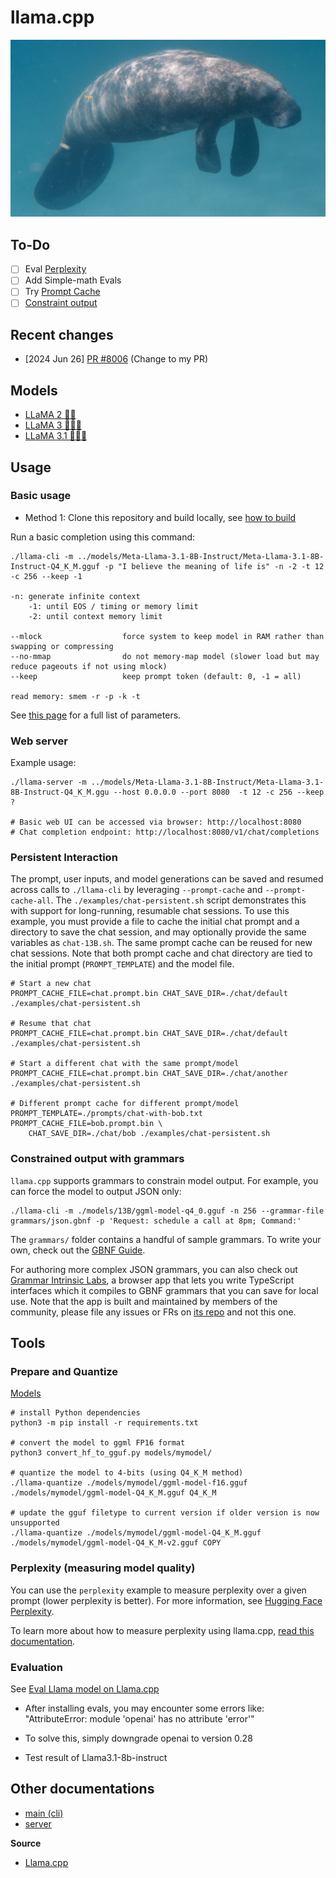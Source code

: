 # llama.cpp

![Manatee](./photoes/pexels-koji-kamei-4766707-scaled-e1687878979926-1280x720.jpg)

## To-Do
- [ ] Eval [Perplexity](#perplexity-measuring-model-quality)
- [ ] Add Simple-math Evals
- [ ] Try [Prompt Cache](#persistent-interaction)
- [ ] [Constraint output](#constrained-output-with-grammars)

## Recent changes

- [2024 Jun 26] [PR #8006](https://github.com/ggerganov/llama.cpp/pull/8006) (Change to my PR)

## Models

- [LLaMA 2 🦙🦙](https://huggingface.co/meta-llama/Llama-2-7b-chat-hf)
- [LLaMA 3 🦙🦙🦙](https://huggingface.co/meta-llama/Meta-Llama-3-8B)
- [LLaMA 3.1 🦙🦙🦙](https://huggingface.co/meta-llama/Meta-Llama-3.1-8B-Instruct)

## Usage

### Basic usage

- Method 1: Clone this repository and build locally, see [how to build](./docs/build.md)

Run a basic completion using this command:

    ./llama-cli -m ../models/Meta-Llama-3.1-8B-Instruct/Meta-Llama-3.1-8B-Instruct-Q4_K_M.gguf -p "I believe the meaning of life is" -n -2 -t 12 -c 256 --keep -1

    -n: generate infinite context
        -1: until EOS / timing or memory limit
        -2: until context memory limit

    --mlock                  force system to keep model in RAM rather than swapping or compressing
    --no-mmap                do not memory-map model (slower load but may reduce pageouts if not using mlock)  
    --keep                   keep prompt token (default: 0, -1 = all)

    read memory: smem -r -p -k -t

See [this page](https://github.com/ggerganov/llama.cpp/blob/master/examples/main/README.md) for a full list of parameters.

### Web server

Example usage:

    ./llama-server -m ../models/Meta-Llama-3.1-8B-Instruct/Meta-Llama-3.1-8B-Instruct-Q4_K_M.ggu --host 0.0.0.0 --port 8080  -t 12 -c 256 --keep ?

    # Basic web UI can be accessed via browser: http://localhost:8080
    # Chat completion endpoint: http://localhost:8080/v1/chat/completions

### Persistent Interaction

The prompt, user inputs, and model generations can be saved and resumed across calls to `./llama-cli` by leveraging `--prompt-cache` and `--prompt-cache-all`. The `./examples/chat-persistent.sh` script demonstrates this with support for long-running, resumable chat sessions. To use this example, you must provide a file to cache the initial chat prompt and a directory to save the chat session, and may optionally provide the same variables as `chat-13B.sh`. The same prompt cache can be reused for new chat sessions. Note that both prompt cache and chat directory are tied to the initial prompt (`PROMPT_TEMPLATE`) and the model file.

    # Start a new chat
    PROMPT_CACHE_FILE=chat.prompt.bin CHAT_SAVE_DIR=./chat/default ./examples/chat-persistent.sh

    # Resume that chat
    PROMPT_CACHE_FILE=chat.prompt.bin CHAT_SAVE_DIR=./chat/default ./examples/chat-persistent.sh

    # Start a different chat with the same prompt/model
    PROMPT_CACHE_FILE=chat.prompt.bin CHAT_SAVE_DIR=./chat/another ./examples/chat-persistent.sh

    # Different prompt cache for different prompt/model
    PROMPT_TEMPLATE=./prompts/chat-with-bob.txt PROMPT_CACHE_FILE=bob.prompt.bin \
        CHAT_SAVE_DIR=./chat/bob ./examples/chat-persistent.sh

### Constrained output with grammars

`llama.cpp` supports grammars to constrain model output. For example, you can force the model to output JSON only:

    ./llama-cli -m ./models/13B/ggml-model-q4_0.gguf -n 256 --grammar-file grammars/json.gbnf -p 'Request: schedule a call at 8pm; Command:'

The `grammars/` folder contains a handful of sample grammars. To write your own, check out the [GBNF Guide](./grammars/README.md).

For authoring more complex JSON grammars, you can also check out [Grammar Intrinsic Labs](https://grammar.intrinsiclabs.ai/), a browser app that lets you write TypeScript interfaces which it compiles to GBNF grammars that you can save for local use. Note that the app is built and maintained by members of the community, please file any issues or FRs on [its repo](http://github.com/intrinsiclabsai/gbnfgen) and not this one.

## Tools

### Prepare and Quantize
[Models](#models)

    # install Python dependencies
    python3 -m pip install -r requirements.txt

    # convert the model to ggml FP16 format
    python3 convert_hf_to_gguf.py models/mymodel/

    # quantize the model to 4-bits (using Q4_K_M method)
    ./llama-quantize ./models/mymodel/ggml-model-f16.gguf ./models/mymodel/ggml-model-Q4_K_M.gguf Q4_K_M

    # update the gguf filetype to current version if older version is now unsupported
    ./llama-quantize ./models/mymodel/ggml-model-Q4_K_M.gguf ./models/mymodel/ggml-model-Q4_K_M-v2.gguf COPY

### Perplexity (measuring model quality)

You can use the `perplexity` example to measure perplexity over a given prompt (lower perplexity is better).
For more information, see [Hugging Face Perplexity](https://huggingface.co/docs/transformers/perplexity).

To learn more about how to measure perplexity using llama.cpp, [read this documentation](./examples/perplexity/README.md).

### Evaluation

See [Eval Llama model on Llama.cpp](https://blog.gopenai.com/how-to-evaluate-local-llms-llama-2-on-a-laptop-with-openai-evals-b1921e104edd)

* After installing evals, you may encounter some errors like: "AttributeError: module 'openai' has no attribute 'error'"
* To solve this, simply downgrade openai to version 0.28

* Test result of Llama3.1-8b-instruct

## Other documentations

- [main (cli)](https://github.com/ggerganov/llama.cpp/blob/master/examples/main/README.md)
- [server](https://github.com/ggerganov/llama.cpp/blob/master/examples/server/README.md)

**Source**
- [Llama.cpp](https://github.com/ggerganov/llama.cpp)
